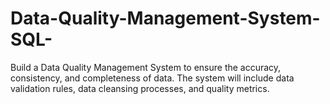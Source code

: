 # Data-Quality-Management-System-SQL-
Build a Data Quality Management System to ensure the accuracy, consistency, and completeness of data. The system will include data validation rules, data cleansing processes, and quality metrics.
